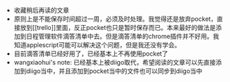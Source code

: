 - 收藏稍后再读的文章
- 原则上是不能保存时间超过一周，必须及时处理。我觉得还是放弃pocket，直接放到[[trello]]里面，反正pocket也只是暂时保存而已。本来最好的做法是添加到日程管理软件滴答清单中去。但是滴答清单的chrome插件并不好用。我知道applescript可能可以解决这个问题，但是我还没有学会。
- 目前滴答清单已经好用了，已经基本上不再使用pocket了
- wangxiaohui's note: 已经基本上被diigo取代，希望阅读的文章可以先直接添加到diigo当中，并且添加到pocket当中的文件也可以同步到diigo当中
